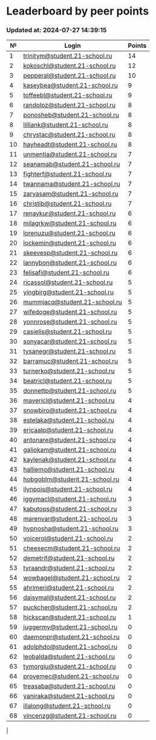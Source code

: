 # Leaderboard by peer points

### Updated at: 2024-07-27 14:39:15

| № | Login | Points |
|---|-------|--------|
|1|trinitym@student.21-school.ru|14|
|2|kokoschl@student.21-school.ru|12|
|3|pepperal@student.21-school.ru|10|
|4|kaseybea@student.21-school.ru|9|
|5|toffeebl@student.21-school.ru|9|
|6|randolpz@student.21-school.ru|8|
|7|ponosheb@student.21-school.ru|8|
|8|lilliank@student.21-school.ru|8|
|9|chrystac@student.21-school.ru|8|
|10|hayheadt@student.21-school.ru|8|
|11|unmentia@student.21-school.ru|7|
|12|seanamab@student.21-school.ru|7|
|13|fighterf@student.21-school.ru|7|
|14|twannama@student.21-school.ru|7|
|15|zaryasam@student.21-school.ru|7|
|16|christib@student.21-school.ru|7|
|17|renaykur@student.21-school.ru|6|
|18|milagrkw@student.21-school.ru|6|
|19|lorenuzu@student.21-school.ru|6|
|20|lockemin@student.21-school.ru|6|
|21|skeevesp@student.21-school.ru|6|
|22|lannybon@student.21-school.ru|6|
|23|felisafi@student.21-school.ru|6|
|24|ricassol@student.21-school.ru|5|
|25|yingbirg@student.21-school.ru|5|
|26|mummjacq@student.21-school.ru|5|
|27|wifedoge@student.21-school.ru|5|
|28|yonnrose@student.21-school.ru|5|
|29|casielis@student.21-school.ru|5|
|30|sonyacar@student.21-school.ru|5|
|31|tysanegr@student.21-school.ru|5|
|32|barramuc@student.21-school.ru|5|
|33|turnerko@student.21-school.ru|5|
|34|beatricl@student.21-school.ru|5|
|35|donnettp@student.21-school.ru|5|
|36|mavericl@student.21-school.ru|4|
|37|snowbiro@student.21-school.ru|4|
|38|estelaka@student.21-school.ru|4|
|39|ericaalp@student.21-school.ru|4|
|40|antonare@student.21-school.ru|4|
|41|galiokam@student.21-school.ru|4|
|42|kaylenak@student.21-school.ru|4|
|43|halliemo@student.21-school.ru|4|
|44|hobgoblm@student.21-school.ru|4|
|45|ilynpois@student.21-school.ru|4|
|46|iggymacl@student.21-school.ru|3|
|47|kabutops@student.21-school.ru|3|
|48|marenvar@student.21-school.ru|3|
|49|hypnosha@student.21-school.ru|3|
|50|voicerol@student.21-school.ru|2|
|51|cheesecm@student.21-school.ru|2|
|52|demetrif@student.21-school.ru|2|
|53|tyraandr@student.21-school.ru|2|
|54|wowbagel@student.21-school.ru|2|
|55|ahrimeri@student.21-school.ru|2|
|56|daisymal@student.21-school.ru|2|
|57|puckcher@student.21-school.ru|2|
|58|hickscan@student.21-school.ru|1|
|59|juggermy@student.21-school.ru|0|
|60|daemonpr@student.21-school.ru|0|
|61|adolphdo@student.21-school.ru|0|
|62|leobalda@student.21-school.ru|0|
|63|tymorgiu@student.21-school.ru|0|
|64|provemec@student.21-school.ru|0|
|65|treasaba@student.21-school.ru|0|
|66|yaniraka@student.21-school.ru|0|
|67|illalong@student.21-school.ru|0|
|68|vincenzg@student.21-school.ru|0|
|
